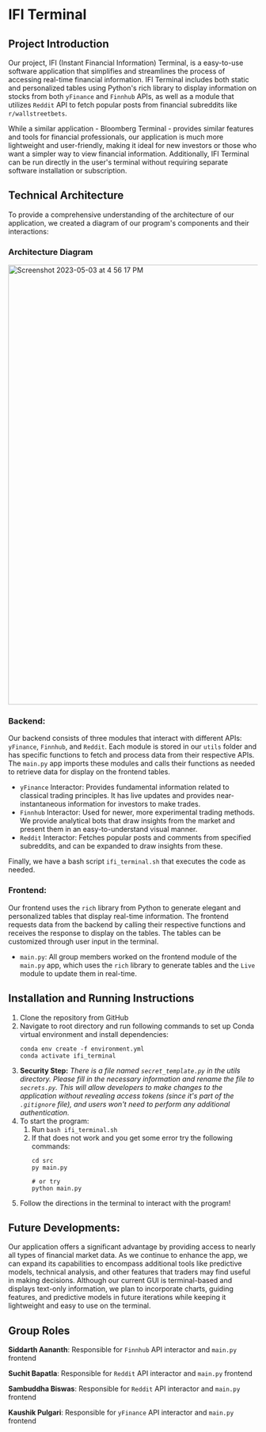 # IFI Terminal

## Project Introduction

Our project, IFI (Instant Financial Information) Terminal, is a easy-to-use software application that simplifies and streamlines the process of accessing real-time financial information. IFI Terminal includes both static and personalized tables using Python's rich library to display information on stocks from both `yFinance` and `Finnhub` APIs, as well as a module that utilizes `Reddit` API to fetch popular posts from financial subreddits like `r/wallstreetbets`.

While a similar application - Bloomberg Terminal - provides similar features and tools for financial professionals, our application is much more lightweight and user-friendly, making it ideal for new investors or those who want a simpler way to view financial information. Additionally, IFI Terminal can be run directly in the user's terminal without requiring separate software installation or subscription.

## Technical Architecture

To provide a comprehensive understanding of the architecture of our application, we created a diagram of our program's components and their interactions:

### Architecture Diagram

<img width="889" alt="Screenshot 2023-05-03 at 4 56 17 PM" src="https://user-images.githubusercontent.com/90290549/236059501-a16a5165-55a7-4775-82e8-fc78b1f08a9b.png">

### Backend:

Our backend consists of three modules that interact with different APIs: `yFinance`, `Finnhub`, and `Reddit`. Each module is stored in our `utils` folder and has specific functions to fetch and process data from their respective APIs. The `main.py` app imports these modules and calls their functions as needed to retrieve data for display on the frontend tables.

- `yFinance` Interactor: Provides fundamental information related to classical trading principles. It has live updates and provides near-instantaneous information for investors to make trades.
- `Finnhub` Interactor: Used for newer, more experimental trading methods. We provide analytical bots that draw insights from the market and present them in an easy-to-understand visual manner.
- `Reddit` Interactor: Fetches popular posts and comments from specified subreddits, and can be expanded to draw insights from these.

Finally, we have a bash script `ifi_terminal.sh` that executes the code as needed.

### Frontend:

Our frontend uses the `rich` library from Python to generate elegant and personalized tables that display real-time information. The frontend requests data from the backend by calling their respective functions and receives the response to display on the tables. The tables can be customized through user input in the terminal.

- `main.py`: All group members worked on the frontend module of the `main.py` app, which uses the `rich` library to generate tables and the `Live` module to update them in real-time.

## Installation  and Running Instructions

1. Clone the repository from GitHub
2. Navigate to root directory and run following commands to set up Conda virtual environment and install dependencies:
   ```
   conda env create -f environment.yml
   conda activate ifi_terminal
   ```
3. **Security Step:** *There is a file named `secret_template.py` in the utils directory. Please fill in the necessary information and rename the file to `secrets.py`. This will allow developers to make changes to the application without revealing access tokens (since it's part of the `.gitignore` file), and users won't need to perform any additional authentication.*
4. To start the program:
   1. Run `bash ifi_terminal.sh`
   2. If that does not work and you get some error try the following commands:
      ```
      cd src
      py main.py

      # or try
      python main.py
      ```
5. Follow the directions in the terminal to interact with the program!

## Future Developments:

Our application offers a significant advantage by providing access to nearly all types of financial market data. As we continue to enhance the app, we can expand its capabilities to encompass additional tools like predictive models, technical analysis, and other features that traders may find useful in making decisions. Although our current GUI is terminal-based and displays text-only information, we plan to incorporate charts, guiding features, and predictive models in future iterations while keeping it lightweight and easy to use on the terminal.

## Group Roles

**Siddarth Aananth**: Responsible for `Finnhub` API interactor and `main.py` frontend

**Suchit Bapatla**: Responsible for `Reddit` API interactor and `main.py` frontend

**Sambuddha Biswas**: Responsible for `Reddit` API interactor and `main.py` frontend

**Kaushik Pulgari**: Responsible for `yFinance` API interactor and `main.py` frontend
